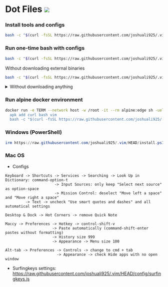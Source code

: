 # Dot Files ![](https://img.shields.io/github/repo-size/joshuali925/.vim?style=for-the-badge&label=SIZE&logo=codesandbox&color=8BD5CA&labelColor=302D41&logoColor=D9E0EE)

### Install tools and configs

```bash
bash -c "$(curl -fsSL https://raw.githubusercontent.com/joshuali925/.vim/HEAD/install.sh)"
```

### Run one-time bash with configs

```bash
bash -c "$(curl -fsSL https://raw.githubusercontent.com/joshuali925/.vim/HEAD/bin/bashrc)"
```

Without downloading external binaries

```bash
bash -c "$(curl -fsSL https://raw.githubusercontent.com/joshuali925/.vim/HEAD/bin/bashrc)" -- --no-binary-downloads
```

<details>
<summary>Without downloading anything</summary>

Copy base64 on local machine from github

```bash
curl -L -o- https://github.com/joshuali925/.vim/archive/master.tar.gz | tar xz -C /tmp --exclude=bin/busybox --exclude=config/backup.vim --exclude=config/surfingkeys.js --exclude=config/karabiner.json --exclude=config/nvim
echo "mkdir -p ~/.vim; base64 -d <<<$(tar cJf - -C /tmp .vim-master | base64 | tr -d '\r\n') | tar xvJ -C \"\$HOME/.vim\" --strip-components=1 && ~/.vim/bin/bashrc --no-binary-downloads" | pbcopy
rm -rf /tmp/.vim-master
```

or copy from local ~/.vim directory

```bash
echo "mkdir -p ~/.vim; base64 -d <<<$(cd ~/.vim > /dev/null 2>&1; git ls-files -- ':!bin/busybox' ':!config/backup.vim' ':!config/surfingkeys.js' ':!config/karabiner.json' ':!config/nvim' | tar cJf - -T - | base64 | tr -d '\r\n') | tar xvJ -C \"\$HOME/.vim\" && ~/.vim/bin/bashrc --no-binary-downloads" | pbcopy
```

paste and run in target machine. To transfer through ssh, change `pbcopy` to `ssh <host> bash`.

</details>

### Run alpine docker environment

```bash
docker run -e TERM --network host -w /root -it --rm alpine:edge sh -uelic '
  apk add curl bash vim
  bash -c "$(curl -fsSL https://raw.githubusercontent.com/joshuali925/.vim/HEAD/bin/bashrc)"'
```

### Windows (PowerShell)

```powershell
irm https://raw.githubusercontent.com/joshuali925/.vim/HEAD/install.ps1 | iex
```

### Mac OS

- Configs

```
Keyboard -> Shortcuts -> Services -> Searching -> Look Up in Dictionary: command-option-t
                      -> Input Sources: only keep "Select next source" as option-space
                      -> Mission Control: deselect "Move left a space" and "Move right a space"
         -> Text -> uncheck "Use smart quotes and dashes" and all automatical settings

Desktop & Dock -> Hot Corners -> remove Quick Note

Maccy -> Preferences -> Hotkey -> control-shift-v
                     -> Paste automatically (command-shift-enter pastes without formatting)
                     -> History size 999
                     -> Appearance -> Menu size 100

Alt-tab -> Preferences -> Controls -> change to cmd + tab
                       -> Appearance -> check Hide apps with no open window
```

- Surfingkeys settings: https://raw.githubusercontent.com/joshuali925/.vim/HEAD/config/surfingkeys.js
